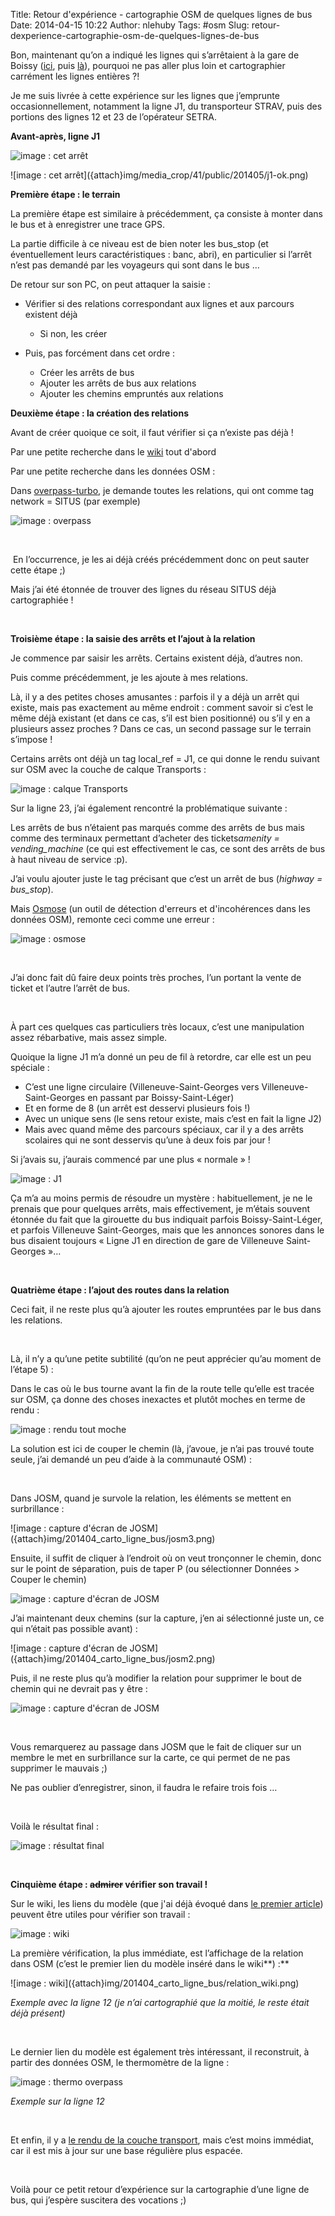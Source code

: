 Title: Retour d'expérience -  cartographie OSM de quelques lignes de bus
Date: 2014-04-15 10:22
Author: nlehuby
Tags: #osm
Slug: retour-dexperience-cartographie-osm-de-quelques-lignes-de-bus


Bon, maintenant qu’on a indiqué les lignes qui s’arrêtaient à la gare de
Boissy ([ici]({filename}retour-dexperience-cartographie-osm-dune-gare-routiere-1-2.md), puis
[là]({filename}retour-dexperience-cartographie-osm-dune-gare-routiere-2-2.md)), pourquoi ne pas aller
plus loin et cartographier carrément les lignes entières ?!

</p>

Je me suis livrée à cette expérience sur les lignes que j’emprunte
occasionnellement, notamment la ligne J1, du transporteur STRAV, puis
des portions des lignes 12 et 23 de l’opérateur SETRA.

</p>

**Avant-après, ligne J1**

</p>

![image : cet arrêt]({attach}img/media_crop/36/public/201405/zoomlarge-tc-sansj1.png)

</p>
![image : cet arrêt]({attach}img/media_crop/41/public/201405/j1-ok.png)


</p>

**Première étape : le terrain**

</p>

La première étape est similaire à précédemment, ça consiste à monter
dans le bus et à enregistrer une trace GPS.

</p>

La partie difficile à ce niveau est de bien noter les bus\_stop (et
éventuellement leurs caractéristiques : banc, abri), en particulier si
l’arrêt n’est pas demandé par les voyageurs qui sont dans le bus …

</p>

De retour sur son PC, on peut attaquer la saisie :

</p>

-   Vérifier si des relations correspondant aux lignes et aux parcours
    existent déjà

    </p>

    -   Si non, les créer
-   Puis, pas forcément dans cet ordre :

    </p>

    -   Créer les arrêts de bus
    -   Ajouter les arrêts de bus aux relations
    -   Ajouter les chemins empruntés aux relations

**Deuxième étape : la création des relations**

</p>

Avant de créer quoique ce soit, il faut vérifier si ça n’existe pas
déjà !

</p>

Par une petite recherche dans le
[wiki](http://wiki.openstreetmap.org/wiki/WikiProject_France/Transports_en_Île-de-France)
tout d'abord

</p>

Par une petite recherche dans les données OSM :

</p>

Dans [overpass-turbo](http://overpass-turbo.eu/), je demande toutes les
relations, qui ont comme tag network = SITUS (par exemple)

</p>

![image : overpass]({attach}img/201404_carto_ligne_bus/overpass.png)

</p>

 

</p>

 En l’occurrence, je les ai déjà créés précédemment donc on peut sauter
cette étape ;)

</p>

Mais j’ai été étonnée de trouver des lignes du réseau SITUS déjà
cartographiée !

</p>

 

</p>

**Troisième étape : la saisie des arrêts et l’ajout à la relation**

</p>

Je commence par saisir les arrêts. Certains existent déjà, d’autres non.

</p>

Puis comme précédemment, je les ajoute à mes relations.

</p>

Là, il y a des petites choses amusantes : parfois il y a déjà un arrêt
qui existe, mais pas exactement au même endroit : comment savoir si
c’est le même déjà existant (et dans ce cas, s’il est bien positionné)
ou s’il y en a plusieurs assez proches ? Dans ce cas, un second passage
sur le terrain s’impose !

</p>

Certains arrêts ont déjà un tag local\_ref = J1, ce qui donne le rendu
suivant sur OSM avec la couche de calque Transports :

</p>

![image : calque Transports]({attach}img/201404_carto_ligne_bus/couche_tc.png)

</p>

Sur la ligne 23, j’ai également rencontré la problématique suivante :

</p>

Les arrêts de bus n’étaient pas marqués comme des arrêts de bus mais
comme des terminaux permettant d’acheter des tickets*amenity =
vending\_machine* (ce qui est effectivement le cas, ce sont des arrêts
de bus à haut niveau de service :p).

</p>

J’ai voulu ajouter juste le tag précisant que c’est un arrêt de bus
(*highway = bus\_stop*).

</p>

Mais [Osmose](http://osmose.openstreetmap.fr/) (un outil de détection
d'erreurs et d'incohérences dans les données OSM), remonte ceci comme
une erreur :

</p>

![image : osmose]({attach}img/201404_carto_ligne_bus/osmose.png)

</p>

 

</p>

J’ai donc fait dû faire deux points très proches, l’un portant la vente
de ticket et l’autre l’arrêt de bus.

</p>

 

</p>

À part ces quelques cas particuliers très locaux, c’est une manipulation
assez rébarbative, mais assez simple.

</p>

Quoique la ligne J1 m’a donné un peu de fil à retordre, car elle est un
peu spéciale :

</p>

-   C’est une ligne circulaire (Villeneuve-Saint-Georges vers
    Villeneuve-Saint-Georges en passant par Boissy-Saint-Léger)
-   Et en forme de 8 (un arrêt est desservi plusieurs fois !)
-   Avec un unique sens (le sens retour existe, mais c’est en fait la
    ligne J2)
-   Mais avec quand même des parcours spéciaux, car il y a des arrêts
    scolaires qui ne sont desservis qu’une à deux fois par jour !

Si j’avais su, j’aurais commencé par une plus « normale » !

</p>

![image : J1]({attach}img/media_crop/J1-complet.png)


</p>

Ça m’a au moins permis de résoudre un mystère : habituellement, je ne le
prenais que pour quelques arrêts, mais effectivement, je m’étais souvent
étonnée du fait que la girouette du bus indiquait parfois
Boissy-Saint-Léger, et parfois Villeneuve Saint-Georges, mais que les
annonces sonores dans le bus disaient toujours « Ligne J1 en direction
de gare de Villeneuve Saint-Georges »…

</p>

 

</p>

**Quatrième étape : l’ajout des routes dans la relation**

</p>

Ceci fait, il ne reste plus qu’à ajouter les routes empruntées par le
bus dans les relations.

</p>

 

</p>

Là, il n’y a qu’une petite subtilité (qu’on ne peut apprécier qu’au
moment de l’étape 5) :

</p>

Dans le cas où le bus tourne avant la fin de la route telle qu’elle est
tracée sur OSM, ça donne des choses inexactes et plutôt moches en terme
de rendu :

</p>

![image : rendu tout moche]({attach}img/201404_carto_ligne_bus/avec-j1-moche.png)


</p>

La solution est ici de couper le chemin (là, j’avoue, je n’ai pas trouvé
toute seule, j’ai demandé un peu d’aide à la communauté OSM) :

</p>

 

</p>

Dans JOSM, quand je survole la relation, les éléments se mettent en
surbrillance :

</p>
![image : capture d'écran de JOSM]({attach}img/201404_carto_ligne_bus/josm3.png)

</p>

Ensuite, il suffit de cliquer à l’endroit où on veut tronçonner le
chemin, donc sur le point de séparation, puis de taper P (ou
sélectionner Données \>  Couper le chemin)

</p>

![image : capture d'écran de JOSM]({attach}img/201404_carto_ligne_bus/josm4.png)

</p>

J’ai maintenant deux chemins (sur la capture, j’en ai sélectionné juste
un, ce qui n’était pas possible avant) :

</p>
![image : capture d'écran de JOSM]({attach}img/201404_carto_ligne_bus/josm2.png)


</p>

Puis, il ne reste plus qu’à modifier la relation pour supprimer le bout
de chemin qui ne devrait pas y être :

</p>


![image : capture d'écran de JOSM]({attach}img/201404_carto_ligne_bus/josm1.png)


</p>

 

</p>

Vous remarquerez au passage dans JOSM que le fait de cliquer sur un
membre le met en surbrillance sur la carte, ce qui permet de ne pas
supprimer le mauvais ;)

</p>

Ne pas oublier d’enregistrer, sinon, il faudra le refaire trois fois …

</p>

 

</p>

Voilà le résultat final :

</p>

![image : résultat final]({attach}img/201404_carto_ligne_bus/avecj1-mieux.png)



</p>

 

</p>

**Cinquième étape : ~~admirer~~ vérifier son travail !**

</p>

Sur le wiki, les liens du modèle (que j'ai déjà évoqué dans [le premier
article]({filename}retour-dexperience-cartographie-osm-dune-gare-routiere-1-2.md)) peuvent être utiles
pour vérifier son travail :

</p>

![image : wiki]({attach}img/201404_carto_ligne_bus/wiki.png)

</p>

La première vérification, la plus immédiate, est l’affichage de la
relation dans OSM (c’est le premier lien du modèle inséré dans le
wiki**) :**

</p>
![image : wiki]({attach}img/201404_carto_ligne_bus/relation_wiki.png)


</p>
<p>
<address>
Exemple avec la ligne 12 (je n’ai cartographié que la moitié, le reste
était déjà présent)
</address>
</p>

 

</p>

Le dernier lien du modèle est également très intéressant, il
reconstruit, à partir des données OSM, le thermomètre de la ligne :

</p>

![image : thermo overpass]({attach}img/201404_carto_ligne_bus/overpass-thermo.png)

</p>
<p>
<address>
Exemple sur la ligne 12
</address>
</p>

 

</p>

Et enfin, il y a [le rendu de la couche
transport](http://www.thunderforest.com/transport/), mais c’est moins
immédiat, car il est mis à jour sur une base régulière plus espacée.

</p>

 

</p>

Voilà pour ce petit retour d’expérience sur la cartographie d’une ligne
de bus, qui j’espère suscitera des vocations ;)

</p>
<p>
